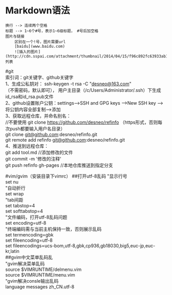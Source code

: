 # Markdown语法
    换行 --> 连续两个空格
	标题 --> 1~6个#号，表示1~6级标题， #号后加空格
	图片与链接
		区别在一个!号，图片需要url  
		[baidu](www.baidu.com)  
		![插入的图片](http://cdn.sspai.com/attachment/thumbnail/2014/04/15/f96c892fc63933ab186235f7c910753b10f77_mw_800_wm_1_wmp_3.jpg)
	列表
  
#git  
    索引词：git关键字、github关键字  
    1、生成公私钥对： ssh-keygen -t rsa -C "desneo@163.com"  
    	（不需密码，默认即可）， 用户主目录（/c/Users/Administrator/.ssh）下生成id_rsa和id_rsa.pub文件  
    2、github设置账户公钥：settings-->SSH and GPG keys -->New SSH key --> 将公钥内容全部复制-->添加  
    3、获取远程仓库，并命名别名：  
    	//不要使用 git clone https://github.com/desneo/refinfo （https形式，否则每次push都要输入用户名目录）  
    	git clone git@github.com:desneo/refinfo.git  
    	git remote add refinfo git@github.com:desneo/refinfo.git  
    4、推送到远程仓库：  
    	git add tool.md	//添加修改的文件  
    	git commit -m '修改的注释'  	
    	git push refinfo gh-pages	//本地仓库推送到指定分支  


#vim/gvim（安装目录下vimrc）
    ##打开utf-8乱码
    "显示行号  
    set nu  
    "自动折行  
    set wrap  
    "tab间距  
    set tabstop=4  
    set softtabstop=4  
    "文件编码，打开utf-8乱码问题  
    set encoding=utf-8  
    "终端编码需与当前主机保持一致，否则展示乱码  
    set termencoding=gbk  
    set fileencoding=utf-8  
    set fileencodings=ucs-bom,utf-8,gbk,cp936,gb18030,big5,euc-jp,euc-kr,latin  
    ##gvim中文菜单乱码乱  
    "gvim解决菜单乱码   
    source $VIMRUNTIME/delmenu.vim  
    source $VIMRUNTIME/menu.vim  
    "gvim解决consle输出乱码  
    language messages zh_CN.utf-8 
